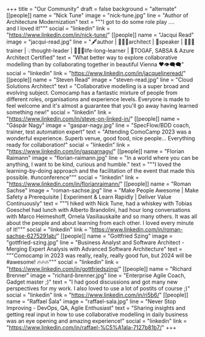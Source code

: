 +++
title = "Our Community"
draft = false
background = "alternate"
[[people]]
name = "Nick Tune"
image = "nick-tune.jpg"
line = "Author of Architecture Modernization"
text = """I got to do some role play ....<br> and I loved it!"""
social = "linkedin"
link = "https://www.linkedin.com/in/nick-tune/"
[[people]]
name = "Jacqui Read"
image = "jacqui-read.jpg"
line = "🖋️author | 🧙🏻‍♀️architect | 📢speaker | 👩🏻‍🏫 trainer | 💡thought-leader | 👩🏻‍🎓life-long-learner | 📃TOGAF, SABSA & Azure Architect Certified"
text = "What better way to explore collaborative modelling than by collaborating together in beautiful Vienna ❤️👁️‍🗨️🗨️"
social = "linkedin"
link = "https://www.linkedin.com/in/jacquelineread/"
[[people]]
name = "Steven Read"
image = "steven-read.jpg"
line = "Cloud Solutions Architect"
text = "Collaborative modelling is a super broad and evolving subject. Comocamp has a fantastic mixture of people from different roles, organisations and experience levels. Everyone is made to feel welcome and it's almost a guarantee that you'll go away having learned something new!"
social = "linkedin"
link = "https://www.linkedin.com/in/steve-on-linked-in/"
[[people]]
name = "Gáspár Nagy"
image = "gaspar-nagy.jpg"
line = "SpecFlow/BDD coach, trainer, test automation expert"
text = "Attending ComoCamp 2023 was a wonderful experience. Superb venue, good food, nice people... Everything ready for collaboration!"
social = "linkedin"
link = "https://www.linkedin.com/in/gasparnagy/"
[[people]]
name = "Florian Raimann"
image = "florian-raimann.jpg"
line = "In a world where you can be anything, I want to be kind, curious and humble."
text = """I loved the learning-by-doing approach and the facilitation of the event that made this possible. #unconference"""
social = "linkedin"
link = "https://www.linkedin.com/in/florianraimann/"
[[people]]
name = "Roman Sachse"
image = "roman-sachse.jpg"
line = "Make People Awesome | Make Safety a Prerequisite | Experiment & Learn Rapidly | Deliver Value Continuously"
text = """I hiked with Nick Tune, had a whiskey with Tobias Goeschel had lunch with Alberto Brandolini, had hour long conversations with Marco Heimeshoff, Ornela Vasiliauskaite and so many others. It was all about the people and about learning from each other. I loved every minute of it!"""
social = "linkedin"
link = "https://www.linkedin.com/in/roman-sachse-6275291ab/"
[[people]]
name = "Gottfried Szing"
image = "gottfried-szing.jpg"
line = "Business Analyst and Software Architect - Merging Expert Analysis with Advanced Software Architecture"
text = """Comocamp in 2023 was really, really, really good fun, but 2024 will be #awesome! 🔥🔥🔥"""
social = "linkedin"
link = "https://www.linkedin.com/in/gottfriedszing/"
[[people]]
name = "Richard Brenner"
image = "richard-brenner.jpg"
line = "Enterprise Agile Coach, Gadget master ;)"
text = "I had good discussions and got many new perspectives for my work. I also loved to use a lot of postits of course ;)"
social = "linkedin"
link = "https://www.linkedin.com/in/ri5b6/"
[[people]]
name = "Raffael Šala"
image = "raffael-sala.jpg"
line = "Never Stop Improving - DevOps, QA, Agile Enthusiast"
text = "Sharing insights and getting real input in how to use collaborative modelling in daily business was an eye opening and amazing experience!"
social = "linkedin"
link = "https://www.linkedin.com/in/raffael-%C5%A1ala-7127b81b7/"
+++
